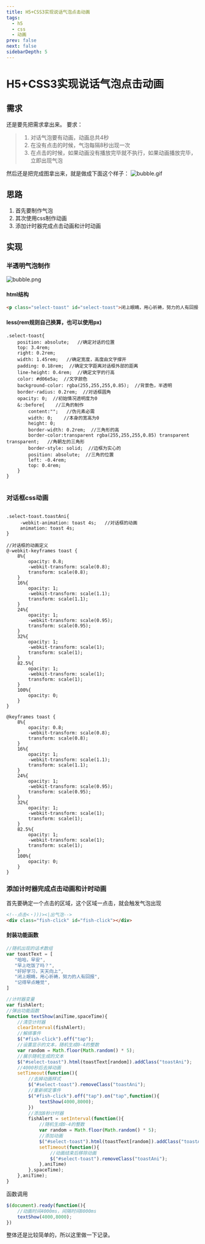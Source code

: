 ```yaml
---
title: H5+CSS3实现说话气泡点击动画
tags: 
  - h5
  - css
  - 动画
prev: false
next: false
sidebarDepth: 5
---
```

# H5+CSS3实现说话气泡点击动画

## 需求
还是要先把需求拿出来。
要求：
>1. 对话气泡要有动画，动画总共4秒 
>2. 在没有点击的时候，气泡每隔8秒出现一次
>3. 在点击的时候，如果动画没有播放完毕就不执行，如果动画播放完毕，立即出现气泡

然后还是把完成图拿出来，就是做成下面这个样子：
![bubble.gif](https://p3-juejin.byteimg.com/tos-cn-i-k3u1fbpfcp/5d1d9fddda234ba687ce18d5010e9288~tplv-k3u1fbpfcp-zoom-1.image)
 
## 思路
1. 首先要制作气泡
2. 其次使用css制作动画
3. 添加计时器完成点击动画和计时动画

## 实现
### 半透明气泡制作
![bubble.png](https://p3-juejin.byteimg.com/tos-cn-i-k3u1fbpfcp/7e35b19244944e968557a42947ea25e6~tplv-k3u1fbpfcp-zoom-1.image)

#### html结构
```html
<p class="select-toast" id="select-toast">闭上眼睛，用心祈祷，努力的人有回报</p>
```

#### less(rem规则自己换算，也可以使用px)
```less
.select-toast{
    position: absolute;   //确定对话的位置
    top: 3.4rem;
    right: 0.2rem;
    width: 1.45rem;   //确定宽度，高度由文字撑开
    padding: 0.18rem;  //确定文字距离对话框外部的距离
    line-height: 0.4rem;  //确定文字的行高
    color: #d06e5a;  //文字颜色
    background-color: rgba(255,255,255,0.85);  //背景色，半透明
    border-radius: 0.2rem;  //对话框圆角
    opacity: 0;  //初始情况透明度为0
    &::before{    //三角的制作
        content:"";   //伪元素必需
        width: 0;    //本身的宽高为0
        height: 0;
        border-width: 0.2rem;  //三角形的高
        border-color:transparent rgba(255,255,255,0.85) transparent transparent;   //角朝左的三角形
        border-style: solid;  //边框为实心的
        position: absolute;  //三角的位置
        left: -0.4rem;
        top: 0.4rem;
    }
}


```
### 对话框css动画
```less

.select-toast.toastAni{
     -webkit-animation: toast 4s;   //对话框的动画
     animation: toast 4s;
}

//对话框的动画定义
@-webkit-keyframes toast {  
    8%{
        opacity: 0.8;
        -webkit-transform: scale(0.8);
        transform: scale(0.8);
    }
    16%{
        opacity: 1;
        -webkit-transform: scale(1.1);
        transform: scale(1.1);
    }
    24%{
        opacity: 1;
        -webkit-transform: scale(0.95);
        transform: scale(0.95);
    }
    32%{
        opacity: 1;
        -webkit-transform: scale(1);
        transform: scale(1);
    }
    82.5%{
        opacity: 1;
        -webkit-transform: scale(1);
        transform: scale(1);
    }
    100%{
        opacity: 0;
    }
}

@keyframes toast {
    8%{
        opacity: 0.8;
        -webkit-transform: scale(0.8);
        transform: scale(0.8);
    }
    16%{
        opacity: 1;
        -webkit-transform: scale(1.1);
        transform: scale(1.1);
    }
    24%{
        opacity: 1;
        -webkit-transform: scale(0.95);
        transform: scale(0.95);
    }
    32%{
        opacity: 1;
        -webkit-transform: scale(1);
        transform: scale(1);
    }
    82.5%{
        opacity: 1;
        -webkit-transform: scale(1);
        transform: scale(1);
    }
    100%{
        opacity: 0;
    }
}
```
### 添加计时器完成点击动画和计时动画
首先要确定一个点击的区域，这个区域一点击，就会触发气泡出现
```html
<!--点击<・)))><|出气泡-->
<div class="fish-click" id="fish-click"></div>
```
#### 封装功能函数

```js
//随机出现的话术数组
var toastText = [
   "哈哈，早安",
   "早上吃饭了吗？",
   "好好学习，天天向上",
   "闭上眼睛，用心祈祷，努力的人有回报",
   "记得早点睡觉",
]

//计时器变量
var fishAlert;
//弹出功能函数
function textShow(aniTime,spaceTime){
    //清空计时器
    clearInterval(fishAlert);
    //解绑事件
    $("#fish-click").off("tap");
    //设置显示的文本，随机生成0-4的整数
    var random = Math.floor(Math.random() * 5);
    //展示随机生成的文本
    $("#select-toast").html(toastText[random]).addClass("toastAni");
    //4000秒后去掉动画
    setTimeout(function(){
        //去掉动画样式
        $("#select-toast").removeClass("toastAni");
        //重新绑定事件
        $("#fish-click").off("tap").on("tap",function(){
            textShow(4000,8000);
        })
        //添加8秒计时器
        fishAlert = setInterval(function(){
            //随机生成0-4的整数
            var random = Math.floor(Math.random() * 5);
            //添加动画
            $("#select-toast").html(toastText[random]).addClass("toastAni");
            setTimeout(function(){
                //动画结束后移除动画
                $("#select-toast").removeClass("toastAni");
            },aniTime)
        },spaceTime);
    },aniTime);
}
```
函数调用
```js
$(document).ready(function(){
    //动画时间4000ms，间隔时间8000ms
    textShow(4000,8000);
})
```

整体还是比较简单的，所以这里做一下记录。

